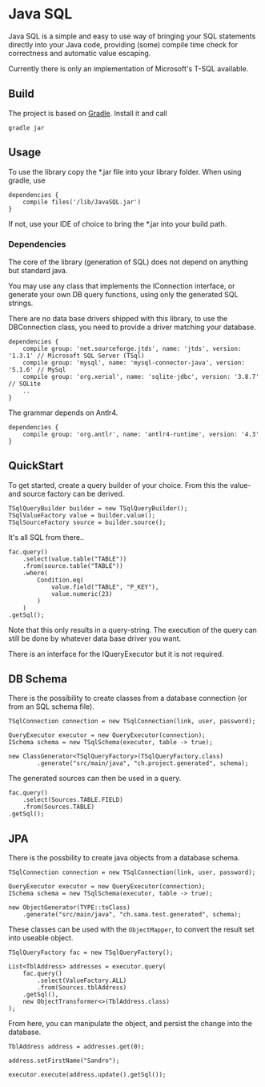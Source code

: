 # Java SQL #

Java SQL is a simple and easy to use way of bringing your SQL statements directly into your Java code, providing (some) compile time check for correctness and automatic value escaping.

Currently there is only an implementation of Microsoft's T-SQL available.

## Build ##

The project is based on [Gradle](https://gradle.org/). Install it and call

    gradle jar
    
## Usage ##

To use the library copy the *.jar file into your library folder. When using gradle, use

    dependencies {
        compile files('/lib/JavaSQL.jar')
    }

If not, use your IDE of choice to bring the *.jar into your build path.

### Dependencies ###

The core of the library (generation of SQL) does not depend on anything but standard java.

You may use any class that implements the IConnection interface, or generate your own DB query functions, using only the generated SQL strings.

There are no data base drivers shipped with this library, to use the DBConnection class, you need to provide a driver matching your database.

    dependencies {
        compile group: 'net.sourceforge.jtds', name: 'jtds', version: '1.3.1' // Microsoft SQL Server (TSql)
        compile group: 'mysql', name: 'mysql-connector-java', version: '5.1.6' // MySql
        compile group: 'org.xerial', name: 'sqlite-jdbc', version: '3.8.7' // SQLite
        ..
    }

The grammar depends on Antlr4.

    dependencies {
        compile group: 'org.antlr', name: 'antlr4-runtime', version: '4.3'
    }

## QuickStart ##

To get started, create a query builder of your choice. From this the value- and source factory can be derived.

    TSqlQueryBuilder builder = new TSqlQueryBuilder();
    TSqlValueFactory value = builder.value();
    TSqlSourceFactory source = builder.source();

It's all SQL from there..

    fac.query()
        .select(value.table("TABLE"))
        .from(source.table("TABLE"))
        .where(
            Condition.eq(
                value.field("TABLE", "P_KEY"),
                value.numeric(23)
            )
        )
    .getSql();

Note that this only results in a query-string. The execution of the query can still be done by whatever data base driver you want.

There is an interface for the IQueryExecutor but it is not required.

## DB Schema ##

There is the possibility to create classes from a database connection (or from an SQL schema file).

    TSqlConnection connection = new TSqlConnection(link, user, password);
    
    QueryExecutor executor = new QueryExecutor(connection);
    ISchema schema = new TSqlSchema(executor, table -> true);
    
    new ClassGenerator<TSqlQueryFactory>(TSqlQueryFactory.class)
            .generate("src/main/java", "ch.project.generated", schema);

The generated sources can then be used in a query.

    fac.query()
        .select(Sources.TABLE.FIELD)
        .from(Sources.TABLE)
    .getSql();
    
## JPA ##

There is the possbility to create java objects from a database schema.

	TSqlConnection connection = new TSqlConnection(link, user, password);
	
	QueryExecutor executor = new QueryExecutor(connection);
    ISchema schema = new TSqlSchema(executor, table -> true);
	
    new ObjectGenerator(TYPE::toClass)
    	.generate("src/main/java", "ch.sama.test.generated", schema);

These classes can be used with the `ObjectMapper`, to convert the result set into useable object.

    TSqlQueryFactory fac = new TSqlQueryFactory();
    
	List<TblAddress> addresses = executor.query(
		fac.query()
			.select(ValueFactory.ALL)
			.from(Sources.tblAddress)
		.getSql(),
		new ObjectTransformer<>(TblAddress.class)
	);
	
From here, you can manipulate the object, and persist the change into the database.
	
	TblAddress address = addresses.get(0);
	
	address.setFirstName("Sandro");
	
	executor.execute(address.update().getSql());